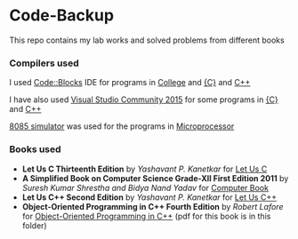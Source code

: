# Code-Backup
This repo contains my lab works and solved problems from different books

### Compilers used
I used [Code::Blocks](http://www.codeblocks.org/) IDE for programs in [College](College) and [{C}]({C}) and [C++](C++)

I have also used [Visual Studio Community 2015](https://visualstudio.microsoft.com/vs/older-downloads/) for some programs in [{C}]({C}) and [C++](C++)

[8085 simulator](College/Microprocessor/8085) was used for the programs in [Microprocessor](College/Microprocessor)

### Books used
+ **Let Us C Thirteenth Edition** by *Yashavant P. Kanetkar* for [Let Us C]({C}/Let%20Us%20C)
+ **A Simplified Book on Computer Science Grade-XII First Edition 2011** by *Suresh Kumar Shrestha and Bidya Nand Yadav* for [Computer Book]({C}/Computer%20Book)
+ **Let Us C++ Second Edition** by *Yashavant P. Kanetkar* for [Let Us C++](C++/Let%20Us%20C++)
+ **Object-Oriented Programming in C++ Fourth Edition** by *Robert Lafore* for [Object-Oriented Programming in C++](C++/Object-Oriented%20Programming%20in%20C++) (pdf for this book is in this folder)
